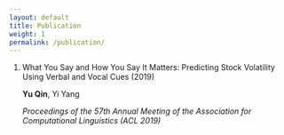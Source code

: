 ```yaml
---
layout: default
title: Publication
weight: 1
permalink: /publication/
---
```

  
  
  
  
1.	What You Say and How You Say It Matters: Predicting Stock Volatility Using Verbal and Vocal Cues (2019)

	**Yu Qin**, Yi Yang

	*Proceedings of the 57th Annual Meeting of the Association for Computational Linguistics (ACL 2019)*